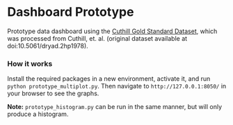# Dashboard Prototype
Prototype data dashboard using the [Cuthill Gold Standard Dataset](https://datacommons.tdai.osu.edu/dataset.xhtml?persistentId=doi:10.5072/FK2/GZYWNV&version=DRAFT), which was processed from Cuthill, et. al. (original dataset available at doi:10.5061/dryad.2hp1978).


### How it works

Install the required packages in a new environment, activate it, and run `python prototype_multiplot.py`. Then navigate to `http://127.0.0.1:8050/` in your browser to see the graphs.

**Note:** `prototype_histogram.py` can be run in the same manner, but will only produce a histogram.
